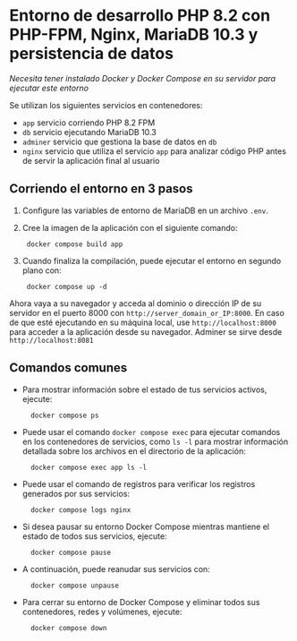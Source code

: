 # Entorno de desarrollo PHP 8.2 con PHP-FPM, Nginx, MariaDB 10.3 y persistencia de datos

_Necesita tener instalado Docker y Docker Compose en su servidor para ejecutar este entorno_

Se utilizan los siguientes servicios en contenedores:

- `app` servicio corriendo PHP 8.2 FPM
- `db` servicio ejecutando MariaDB 10.3
- `adminer` servicio que gestiona la base de datos en `db`
- `nginx` servicio que utiliza el servicio `app` para analizar código PHP antes de servir la aplicación final al usuario

## Corriendo el entorno en 3 pasos

1. Configure las variables de entorno de MariaDB en un archivo `.env`.

2. Cree la imagen de la aplicación con el siguiente comando:

        docker compose build app

3. Cuando finaliza la compilación, puede ejecutar el entorno en segundo plano con:

        docker compose up -d

Ahora vaya a su navegador y acceda al dominio o dirección IP de su servidor en el puerto 8000 con `http://server_domain_or_IP:8000`. En caso de que esté ejecutando en su máquina local, use `http://localhost:8000` para acceder a la aplicación desde su navegador. Adminer se sirve desde `http://localhost:8081`

## Comandos comunes

- Para mostrar información sobre el estado de tus servicios activos, ejecute:

        docker compose ps

- Puede usar el comando `docker compose exec` para ejecutar comandos en los contenedores de servicios, como `ls -l` para mostrar información detallada sobre los archivos en el directorio de la aplicación:

        docker compose exec app ls -l

- Puede usar el comando de registros para verificar los registros generados por sus servicios:

        docker compose logs nginx

- Si desea pausar su entorno Docker Compose mientras mantiene el estado de todos sus servicios, ejecute:

        docker compose pause

- A continuación, puede reanudar sus servicios con:

        docker compose unpause

- Para cerrar su entorno de Docker Compose y eliminar todos sus contenedores, redes y volúmenes, ejecute:

        docker compose down

